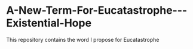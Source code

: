 # A-New-Term-For-Eucatastrophe---Existential-Hope
This repository contains the word I propose for Eucatastrophe
